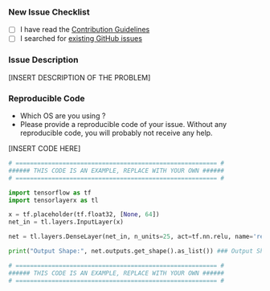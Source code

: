 ### New Issue Checklist

- [ ] I have read the [Contribution Guidelines](https://github.com/tensorlayer/tensorlayer/blob/master/CONTRIBUTING.md)
- [ ] I searched for [existing GitHub issues](https://github.com/tensorlayer/tensorlayer/issues)

### Issue Description

[INSERT DESCRIPTION OF THE PROBLEM]

### Reproducible Code

- Which OS are you using ?
- Please provide a reproducible code of your issue. Without any reproducible code, you will probably not receive any help.

[INSERT CODE HERE]

```python
# ======================================================== #
###### THIS CODE IS AN EXAMPLE, REPLACE WITH YOUR OWN ######
# ======================================================== #

import tensorflow as tf
import tensorlayerx as tl

x = tf.placeholder(tf.float32, [None, 64])
net_in = tl.layers.InputLayer(x)

net = tl.layers.DenseLayer(net_in, n_units=25, act=tf.nn.relu, name='relu1')

print("Output Shape:", net.outputs.get_shape().as_list()) ### Output Shape: [None, 25]

# ======================================================== #
###### THIS CODE IS AN EXAMPLE, REPLACE WITH YOUR OWN ######
# ======================================================== #
```



